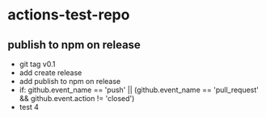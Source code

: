 # actions-test-repo

## publish to npm on release
- git tag v0.1
- add create release
- add publish to npm on release
- if: github.event_name == 'push' || (github.event_name == 'pull_request' && github.event.action != 'closed')
- test 4